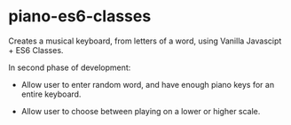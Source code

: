 # piano-es6-classes
Creates a musical keyboard, from letters of a word, using Vanilla Javascipt + ES6 Classes.

In second phase of development:
- Allow user to enter random word, and have enough piano keys for an entire keyboard.

- Allow user to choose between playing on a lower or higher scale.
